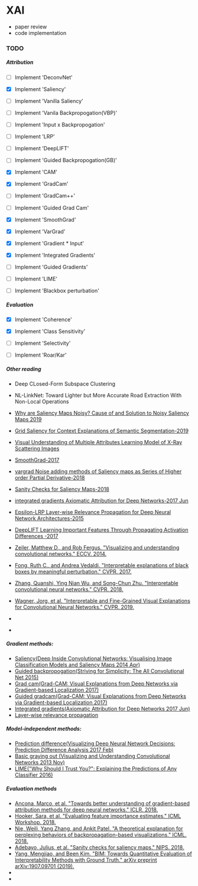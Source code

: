 # XAI

* paper review
* code implementation 

### TODO 

##### Attribution

- [ ] Implement 'DeconvNet'

- [X] Implement 'Saliency'
- [ ] Implement 'Vanilla Saliency'

- [ ] Implement 'Vanila Backpropogation(VBP)'
- [ ] Implement 'Input x Backpropogation'
- [ ] Implement 'LRP'
- [ ] Implement 'DeepLIFT'
- [ ] Implement 'Guided Backpropogation(GB)'

- [x] Implement 'CAM'
- [x] Implement 'GradCam'
- [ ] Implement 'GradCam++'
- [ ] Implement 'Guided Grad Cam'
- [X] Implement 'SmoothGrad'
- [X] Implement 'VarGrad'
- [X] Implement 'Gradient * Input'
- [X] Implement 'Integrated Gradients'
- [ ] Implement 'Guided Gradients'


- [ ] Implement 'LIME'
- [ ] Implement 'Blackbox perturbation'

##### Evaluation

- [X] Implement 'Coherence'
- [X] Implement 'Class Sensitivity'
- [ ] Implement 'Selectivity'
- [ ] Implement 'Roar/Kar'



##### Other reading 

* Deep CLosed-Form Subspace Clustering
* NL-LinkNet: Toward Lighter but More Accurate Road Extraction With Non-Local Operations
* [Why are Saliency Maps Noisy? Cause of and Solution to Noisy Saliency Maps 2019](https://arxiv.org/pdf/1902.04893.pdf)
* [Grid Saliency for Context Explanations of Semantic Segmentation-2019](https://arxiv.org/pdf/1907.13054.pdf)
* [Visual Understanding of Multiple Attributes Learning Model of X-Ray Scattering Images](http://xai.unist.ac.kr/workshop/2019/)
  
  

* [SmoothGrad-2017](https://arxiv.org/pdf/1706.03825.pdf)
* [vargrad Noise adding methods of Saliency maps as Series of Higher order Partial Derivative-2018](https://arxiv.org/pdf/1806.03000.pdf)
* [Sanity Checks for Saliency Maps-2018](https://arxiv.org/pdf/1810.03292.pdf)
* [integrated gradients Axiomatic Attribution for Deep Networks-2017 Jun](https://arxiv.org/pdf/1703.01365.pdf)
* [Epsilon-LRP Layer-wise Relevance Propagation for Deep
Neural Network Architectures-2015 ](http://iphome.hhi.de/samek/pdf/BinICISA16.pdf)
* [DeepLIFT Learning Important Features Through Propagating Activation Differences
-2017](https://arxiv.org/abs/1704.02685)
* [Zeiler, Matthew D., and Rob Fergus. "Visualizing and understanding convolutional networks."
ECCV. 2014.]()
* [Fong, Ruth C., and Andrea Vedaldi. "Interpretable explanations of black boxes by meaningful
perturbation." CVPR. 2017.]()
* [Zhang, Quanshi, Ying Nian Wu, and Song-Chun Zhu. "Interpretable convolutional neural
networks." CVPR. 2018.]()
* [Wagner, Jorg, et al. "Interpretable and Fine-Grained Visual Explanations for Convolutional
Neural Networks." CVPR. 2019.]()
* []()
* []()



##### Gradient methods:
* [Saliency(Deep Inside Convolutional Networks: Visualising Image Classification Models and Saliency Maps 2014 Apr)](https://arxiv.org/abs/1312.6034)
* [Guided backpropogation(Striving for Simplicity: The All Convolutional Net 2015)](https://arxiv.org/abs/1412.6806)
* [Grad cam(Grad-CAM: Visual Explanations from Deep Networks via Gradient-based Localization 2017)](https://arxiv.org/abs/1610.02391)
* [Guided gradcam(Grad-CAM: Visual Explanations from Deep Networks via Gradient-based Localization 2017)](https://arxiv.org/abs/1610.02391)
* [Integrated gradients(Axiomatic Attribution for Deep Networks 2017 Jun)](https://arxiv.org/abs/1703.01365)
* [Layer-wise relevance propagation](https://journals.plos.org/plosone/article?id=10.1371/journal.pone.0130140)
  
 
##### Model-independent methods:

* [Prediction difference(Visualizing Deep Neural Network Decisions: Prediction Difference Analysis 2017 Feb)](https://arxiv.org/abs/1702.04595)
* [Basic graying out (Visualizing and Understanding Convolutional Networks 2013 Nov)](https://arxiv.org/abs/1311.2901)
* [LIME("Why Should I Trust You?": Explaining the Predictions of Any Classifier 2016)](https://arxiv.org/abs/1602.04938)

##### Evaluation methods 

* [Ancona, Marco, et al. "Towards better understanding of gradient-based attribution methods for
deep neural networks." ICLR. 2018. ]()
* [Hooker, Sara, et al. "Evaluating feature importance estimates." ICML Workshop. 2018.]()
* [Nie, Weili, Yang Zhang, and Ankit Patel. "A theoretical explanation for perplexing behaviors of
backpropagation-based visualizations." ICML. 2018.]()
* [Adebayo, Julius, et al. "Sanity checks for saliency maps." NIPS. 2018.]()
* [Yang, Mengjiao, and Been Kim. "BIM: Towards Quantitative Evaluation of Interpretability
Methods with Ground Truth." arXiv preprint arXiv:1907.09701 (2019).]()
* []()
* []()




